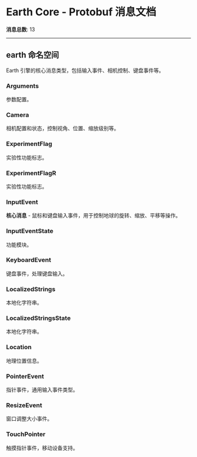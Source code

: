 # Earth Core - Protobuf 消息文档

**消息总数**: 13

---

## earth 命名空间

Earth 引擎的核心消息类型，包括输入事件、相机控制、键盘事件等。

### Arguments

参数配置。

### Camera

相机配置和状态，控制视角、位置、缩放级别等。

### ExperimentFlag

实验性功能标志。

### ExperimentFlagR

实验性功能标志。

### InputEvent

**核心消息** - 鼠标和键盘输入事件，用于控制地球的旋转、缩放、平移等操作。

### InputEventState

功能模块。

### KeyboardEvent

键盘事件，处理键盘输入。

### LocalizedStrings

本地化字符串。

### LocalizedStringsState

本地化字符串。

### Location

地理位置信息。

### PointerEvent

指针事件，通用输入事件类型。

### ResizeEvent

窗口调整大小事件。

### TouchPointer

触摸指针事件，移动设备支持。
